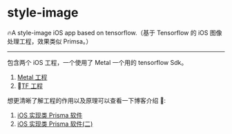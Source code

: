# style-image

🔥A style-image iOS app based on tensorflow.（基于 Tensorflow 的 iOS 图像处理工程，效果类似 Primsa。）

---

包含两个 iOS 工程，一个使用了 Metal 一个用的 tensorflow Sdk。

1. [Metal 工程](https://github.com/JiaoLiu/style-image/tree/master/Metal-Prisma)
2. [TF 工程](https://github.com/JiaoLiu/style-image/tree/master/Prisma)

想更清晰了解工程的作用以及原理可以查看一下博客介绍 :

1. [iOS 实现类 Prisma 软件](https://www.jianshu.com/p/d4d0cf91605c)
2. [iOS 实现类 Prisma 软件(二)](https://www.jianshu.com/p/0179e91d6c78)

